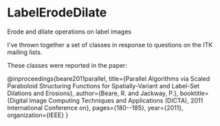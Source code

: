 LabelErodeDilate
================

Erode and dilate operations on label images

I've thrown together a set of classes in response to questions on the ITK
mailing lists.

These classes were reported in the paper:

@inproceedings{beare2011parallel,
  title={Parallel Algorithms via Scaled Paraboloid Structuring Functions for Spatially-Variant and Label-Set Dilations and Erosions},
  author={Beare, R. and Jackway, P.},
  booktitle={Digital Image Computing Techniques and Applications (DICTA), 2011 International Conference on},
  pages={180--185},
  year={2011},
  organization={IEEE}
}


